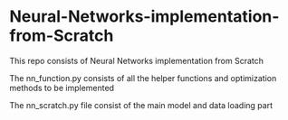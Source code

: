 # Neural-Networks-implementation-from-Scratch

This repo consists of Neural Networks implementation from Scratch

The nn_function.py consists of all the helper functions and optimization methods to be implemented

The nn_scratch.py file consist of the main model and data loading part
